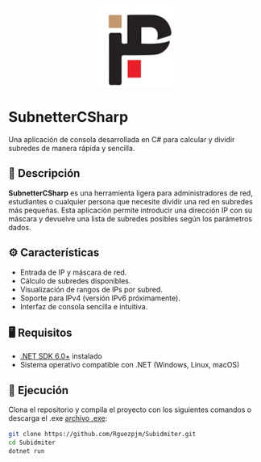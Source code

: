 <p align="center">
<img src="logo.png"/>
</p>

# SubnetterCSharp

Una aplicación de consola desarrollada en C# para calcular y dividir subredes de manera rápida y sencilla.

## 📌 Descripción

**SubnetterCSharp** es una herramienta ligera para administradores de red, estudiantes o cualquier persona que necesite dividir una red en subredes más pequeñas. Esta aplicación permite introducir una dirección IP con su máscara y devuelve una lista de subredes posibles según los parámetros dados.

## ⚙️ Características

- Entrada de IP y máscara de red.
- Cálculo de subredes disponibles.
- Visualización de rangos de IPs por subred.
- Soporte para IPv4 (versión IPv6 próximamente).
- Interfaz de consola sencilla e intuitiva.

## 🖥️ Requisitos

- [.NET SDK 6.0+](https://dotnet.microsoft.com/en-us/download) instalado
- Sistema operativo compatible con .NET (Windows, Linux, macOS)

## 🚀 Ejecución

Clona el repositorio y compila el proyecto con los siguientes comandos o descarga el .exe <a href="#">archivo .exe</a>:

```bash
git clone https://github.com/Rguezpjm/Subidmiter.git
cd Subidmiter
dotnet run
